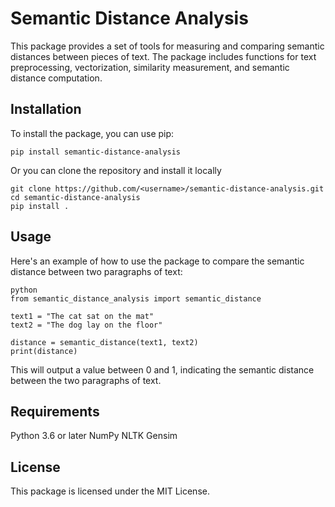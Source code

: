 # Semantic Distance Analysis

This package provides a set of tools for measuring and comparing semantic distances between pieces of text. The package includes functions for text preprocessing, vectorization, similarity measurement, and semantic distance computation. 

## Installation

To install the package, you can use pip:
```
pip install semantic-distance-analysis
```
Or you can clone the repository and install it locally
```
git clone https://github.com/<username>/semantic-distance-analysis.git
cd semantic-distance-analysis
pip install .
```
## Usage

Here's an example of how to use the package to compare the semantic distance between two paragraphs of text:

```
python
from semantic_distance_analysis import semantic_distance

text1 = "The cat sat on the mat"
text2 = "The dog lay on the floor"

distance = semantic_distance(text1, text2)
print(distance)
```
This will output a value between 0 and 1, indicating the semantic distance between the two paragraphs of text.

## Requirements

Python 3.6 or later
NumPy
NLTK
Gensim

## License

This package is licensed under the MIT License.
